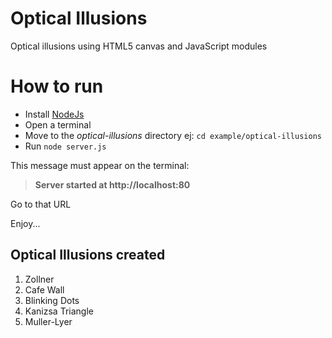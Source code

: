 # Optical Illusions
Optical illusions using HTML5 canvas and JavaScript modules

# How to run 
- Install [NodeJs](https://nodejs.org/en/) 
- Open a terminal
- Move to the _optical-illusions_ directory ej: `cd example/optical-illusions`
- Run `node server.js`

This message must appear on the terminal: 
> **Server started at http://localhost:80**

Go to that URL

Enjoy...

## Optical Illusions created
1. Zollner
2. Cafe Wall
3. Blinking Dots
4. Kanizsa Triangle
5. Muller-Lyer